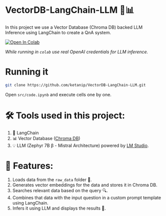 # VectorDB-LangChain-LLM 🤖📊

In this project we use a Vector Database (Chroma DB) backed LLM Inference using LangChain to create a QnA system.

[![Open In Colab](https://colab.research.google.com/assets/colab-badge.svg)](https://colab.research.google.com/github/ketanip/VectorDB-LangChain-LLM)

*While running in `colab` use real OpenAI credentials for LLM inference.*

# Running it 

```bash
git clone https://github.com/ketanip/VectorDB-LangChain-LLM.git
```

Open `src/code.ipynb` and execute cells one by one.

# 🛠️ Tools used in this project:
1. 🔗 LangChain 
2. 📊 Vector Database ([Chroma DB](https://www.trychroma.com/)) 
3. 💡 LLM (Zephyr 7B β - Mistral Architecture) powered by [LM Studio](https://lmstudio.ai/). 

# 🚀 Features:
1. Loads data from the `raw_data` folder 📂.
2. Generates vector embeddings for the data and stores it in Chroma DB.
3. Searches relevant data based on the query 🔍.
4. Combines that data with the input question in a custom prompt template using LangChain.
5. Infers it using LLM and displays the results 🤖.
